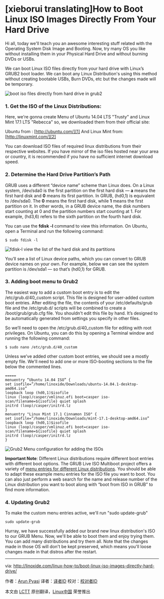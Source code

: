 [xieborui translating]How to Boot Linux ISO Images Directly From Your Hard Drive
================================================================================
Hi all, today we'll teach you an awesome interesting stuff related with the Operating System Disk Image and Booting. Now, try many OS you like without installing them in your Physical Hard Drive and without burning DVDs or USBs.

We can boot Linux ISO files directly from your hard drive with Linux’s GRUB2 boot loader.  We can boot any Linux Distribution's using this method without creating bootable USBs, Burn DVDs, etc but the changes made will be temporary.

![boot iso files directly from hard drive in grub2](http://blog.linoxide.com/wp-content/uploads/2015/01/boot-iso-files-directly-from-hard-drive-in-grub2.png)

### 1. Get the ISO of the Linux Distributions: ###

Here, we're gonna create Menu of Ubuntu 14.04 LTS "Trusty" and Linux Mint 17.1 LTS "Rebecca" so, we downloaded them from their official site:

Ubuntu from : [http://ubuntu.com/][1] And Linux Mint from: [http://linuxmint.com/][2]

You can download ISO files of required linux distributions from their respective websites. If you have mirror of the iso files hosted near your area or country, it is recommended if you have no sufficient internet download speed.

### 2. Determine the Hard Drive Partition’s Path ###

GRUB uses a different “device name” scheme than Linux does. On a Linux system, /dev/sda0 is the first partition on the first hard disk — **a** means the first hard disk and **0** means its first partition. In GRUB, (hd0,1) is equivalent to /dev/sda0. The **0** means the first hard disk, while **1** means the first partition on it. In other words, in a GRUB device name, the disk numbers start counting at 0 and the partition numbers start counting at 1. For example, (hd3,6) refers to the sixth partition on the fourth hard disk.

You can use the **fdisk -l** command to view this information. On Ubuntu, open a Terminal and run the following command:

    $ sudo fdisk -l

![fdisk-l view the list of the hard disk and its partitions](http://blog.linoxide.com/wp-content/uploads/2015/01/fdisk-l.png)

You’ll see a list of Linux device paths, which you can convert to GRUB device names on your own. For example, below we can see the system partition is /dev/sda1 — so that’s (hd0,1) for GRUB.

### 3. Adding boot menu to Grub2 ###

The easiest way to add a custom boot entry is to edit the /etc/grub.d/40_custom script. This file is designed for user-added custom boot entries. After editing the file, the contents of your /etc/defaults/grub file and the /etc/grub.d/ scripts will be combined to create a /boot/grub/grub.cfg file. You shouldn't edit this file by hand. It’s designed to be automatically generated from settings you specify in other files.

So we’ll need to open the /etc/grub.d/40_custom file for editing with root privileges. On Ubuntu, you can do this by opening a Terminal window and running the following command:

    $ sudo nano /etc/grub.d/40_custom

Unless we’ve added other custom boot entries, we should see a mostly empty file. We'll need to add one or more ISO-booting sections to the file below the commented lines.

    =====
    menuentry “Ubuntu 14.04 ISO” {
    set isofile=”/home/linoxide/Downloads/ubuntu-14.04.1-desktop-amd64.iso”
    loopback loop (hd0,1)$isofile
    linux (loop)/casper/vmlinuz.efi boot=casper iso-scan/filename=${isofile} quiet splash
    initrd (loop)/casper/initrd.lz
    }
    menuentry "Linux Mint 17.1 Cinnamon ISO" {
    set isofile=”/home/linoxide/Downloads/mint-17.1-desktop-amd64.iso”
    loopback loop (hd0,1)$isofile
    linux (loop)/casper/vmlinuz.efi boot=casper iso-scan/filename=${isofile} quiet splash
    initrd (loop)/casper/initrd.lz
    }

![Grub2 Menu configuration for adding the ISOs](http://blog.linoxide.com/wp-content/uploads/2015/01/grub-added-iso.png)

**Important Note**: Different Linux distributions require different boot entries with different boot options. The GRUB Live ISO Multiboot project offers a variety of [menu entries for different Linux distributions][3]. You should be able to adapt these example menu entries for the ISO file you want to boot. You can also just perform a web search for the name and release number of the Linux distribution you want to boot along with “boot from ISO in GRUB” to find more information.

### 4. Updating Grub2 ###

To make the custom menu entries active, we'll run "sudo update-grub"

    sudo update-grub

Hurray, we have successfully added our brand new linux distribution's ISO to our GRUB Menu. Now, we'll be able to boot them and enjoy trying them. You can add many distributions and try them all. Note that the changes made in those OS will don't be kept preserved, which means you'll loose changes made in that distros after the restart.

--------------------------------------------------------------------------------

via: http://linoxide.com/linux-how-to/boot-linux-iso-images-directly-hard-drive/

作者：[Arun Pyasi][a]
译者：[译者ID](https://github.com/译者ID)
校对：[校对者ID](https://github.com/校对者ID)

本文由 [LCTT](https://github.com/LCTT/TranslateProject) 原创翻译，[Linux中国](http://linux.cn/) 荣誉推出

[a]:http://linoxide.com/author/arunp/
[1]:http://ubuntu.com/
[2]:http://linuxmint.com/
[3]:http://git.marmotte.net/git/glim/tree/grub2
